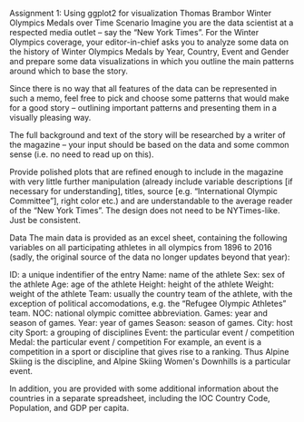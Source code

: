Assignment 1: Using ggplot2 for visualization
Thomas Brambor
Winter Olympics Medals over Time
Scenario
Imagine you are the data scientist at a respected media outlet – say the “New York Times”. For the Winter Olympics coverage, your editor-in-chief asks you to analyze some data on the history of Winter Olympics Medals by Year, Country, Event and Gender and prepare some data visualizations in which you outline the main patterns around which to base the story.

Since there is no way that all features of the data can be represented in such a memo, feel free to pick and choose some patterns that would make for a good story – outlining important patterns and presenting them in a visually pleasing way.

The full background and text of the story will be researched by a writer of the magazine – your input should be based on the data and some common sense (i.e. no need to read up on this).

Provide polished plots that are refined enough to include in the magazine with very little further manipulation (already include variable descriptions [if necessary for understanding], titles, source [e.g. “International Olympic Committee”], right color etc.) and are understandable to the average reader of the “New York Times”. The design does not need to be NYTimes-like. Just be consistent.

Data
The main data is provided as an excel sheet, containing the following variables on all participating athletes in all olympics from 1896 to 2016 (sadly, the original source of the data no longer updates beyond that year):

ID: a unique indentifier of the entry
Name: name of the athlete
Sex: sex of the athlete
Age: age of the athlete
Height: height of the athlete
Weight: weight of the athlete
Team: usually the country team of the athlete, with the exception of political accomodations, e.g. the “Refugee Olympic Athletes” team.
NOC: national olympic comittee abbreviation.
Games: year and season of games.
Year: year of games
Season: season of games.
City: host city
Sport: a grouping of disciplines
Event: the particular event / competition
Medal: the particular event / competition
For example, an event is a competition in a sport or discipline that gives rise to a ranking. Thus Alpine Skiing is the discipline, and Alpine Skiing Women's Downhills is a particular event.

In addition, you are provided with some additional information about the countries in a separate spreadsheet, including the IOC Country    Code, Population, and GDP per capita.
